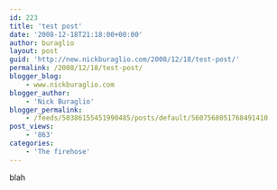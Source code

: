 ```yaml
---
id: 223
title: 'test post'
date: '2008-12-18T21:18:00+00:00'
author: buraglio
layout: post
guid: 'http://new.nickburaglio.com/2008/12/18/test-post/'
permalink: /2008/12/18/test-post/
blogger_blog:
    - www.nickburaglio.com
blogger_author:
    - 'Nick Buraglio'
blogger_permalink:
    - /feeds/50386155451990485/posts/default/5607568051768491410
post_views:
    - '863'
categories:
    - 'The firehose'
---
```


blah